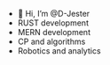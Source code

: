 - 👋 Hi, I’m @D-Jester
- RUST development 
- MERN development
- CP and algorithms
- Robotics and analytics

